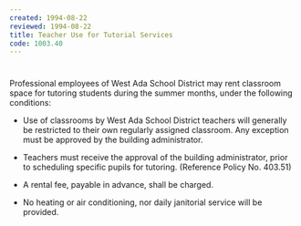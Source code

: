 ```yaml
---
created: 1994-08-22
reviewed: 1994-08-22
title: Teacher Use for Tutorial Services
code: 1003.40
---
```


#  

Professional employees of West Ada School District may rent classroom space for tutoring students during the summer months, under the following conditions:


- Use of classrooms by West Ada School District teachers will generally be restricted to their own regularly assigned classroom. Any exception must be approved by the building administrator.


- Teachers must receive the approval of the building administrator, prior to scheduling specific pupils for tutoring. (Reference Policy No. 403.51)


- A rental fee, payable in advance, shall be charged.


- No heating or air conditioning, nor daily janitorial service will be provided.
